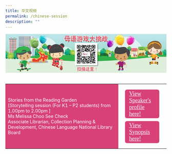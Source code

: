 ```yaml
---
title: 华文视频
permalink: /chinese-session
description: ""
---
```

<html>
<head>
<style>
	.btn1,.btn2,.btn-group button{
	font-size: 18px;
    font-family: KaiTi;
    background-color: #d84178;;
    padding: 3px 13px;
    margin: 9px 13px;
    border-radius: 6px;
    width: 60%;
	color:#fff;
	display:block;
	}

	 .btn1:hover {
background-color: lightgrey;!important;
}
 .btn2:hover {
background-color: lightgrey;!important;
}
</style>
</head>
<body>
	<img src="/images/mtls2021_challenge_cl.jpg"><br><br>
<table style="border-collapse: collapse;
  width: 100%;">
  <tr>
    <td style="border: none; width: 70%;
  text-align: left;padding: 8px;background-color:#d84178;color:#fff"> Stories from the Reading Garden<br/>[Storytelling session (For K1 – P2 students) from 1.00pm to 2.00pm ]<br/>
   Ms Melissa Choo See Check<br/>
		Associate Librarian, Collection Planning & Development, Chinese Language
National Library Board </td>
    <td style="border: none;
  text-align: left;padding: 8px;width: 30%;">
  <div class="btn-group">
 <a href="#" class="btn1" style="font-family:KaiTi;	color:#fff;">View Speaker's profile here!</a>
  <a href="#" class="btn2" style="font-family:KaiTi;	color:#fff;">  View Synopsis here! </a>
  </div></td>
    </tr>
   </table>
</body>
</html>